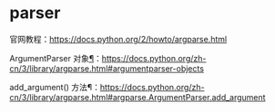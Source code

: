 # parser

官网教程：https://docs.python.org/2/howto/argparse.html

ArgumentParser 对象[¶](https://docs.python.org/zh-cn/3/library/argparse.html#argumentparser-objects)：https://docs.python.org/zh-cn/3/library/argparse.html#argumentparser-objects

add_argument() 方法¶：https://docs.python.org/zh-cn/3/library/argparse.html#argparse.ArgumentParser.add_argument



